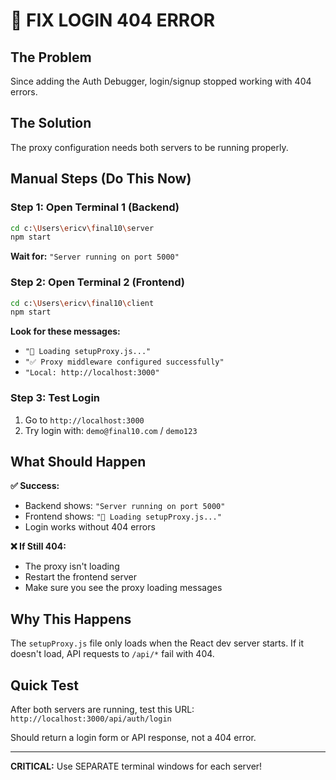 # 🔧 FIX LOGIN 404 ERROR

## The Problem
Since adding the Auth Debugger, login/signup stopped working with 404 errors.

## The Solution
The proxy configuration needs both servers to be running properly.

## Manual Steps (Do This Now)

### Step 1: Open Terminal 1 (Backend)
```bash
cd c:\Users\ericv\final10\server
npm start
```
**Wait for:** `"Server running on port 5000"`

### Step 2: Open Terminal 2 (Frontend)  
```bash
cd c:\Users\ericv\final10\client
npm start
```
**Look for these messages:**
- `"🔧 Loading setupProxy.js..."`
- `"✅ Proxy middleware configured successfully"`
- `"Local: http://localhost:3000"`

### Step 3: Test Login
1. Go to `http://localhost:3000`
2. Try login with: `demo@final10.com` / `demo123`

## What Should Happen

**✅ Success:**
- Backend shows: `"Server running on port 5000"`
- Frontend shows: `"🔧 Loading setupProxy.js..."`
- Login works without 404 errors

**❌ If Still 404:**
- The proxy isn't loading
- Restart the frontend server
- Make sure you see the proxy loading messages

## Why This Happens
The `setupProxy.js` file only loads when the React dev server starts. If it doesn't load, API requests to `/api/*` fail with 404.

## Quick Test
After both servers are running, test this URL:
`http://localhost:3000/api/auth/login`

Should return a login form or API response, not a 404 error.

---
**CRITICAL:** Use SEPARATE terminal windows for each server!

